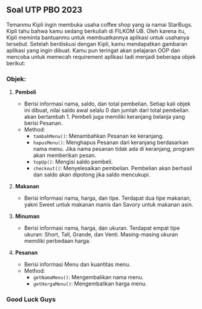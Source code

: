 ## Soal UTP PBO 2023

Temanmu Kipli ingin membuka usaha coffee shop yang ia namai StarBugs. Kipli tahu bahwa kamu sedang
berkuliah di FILKOM UB. Oleh karena itu, Kipli meminta bantuanmu untuk membuatkannya aplikasi untuk
usahanya tersebut. Setelah berdiskusi dengan Kipli, kamu mendapatkan gambaran aplikasi yang ingin dibuat. Kamu pun
teringat akan pelajaran OOP dan mencoba untuk memecah requirement aplikasi tadi menjadi beberapa
objek berikut:

### Objek:

1. **Pembeli**
   - Berisi informasi nama, saldo, dan total pembelian. Setiap kali objek ini dibuat, nilai saldo awal selalu 0 dan jumlah dari total pembelian akan bertambah 1. Pembeli juga memiliki keranjang belanja yang berisi Pesanan.
   - Method:
     - `tambahMenu()`: Menambahkan Pesanan ke keranjang.
     - `hapusMenu()`: Menghapus Pesanan dari keranjang berdasarkan nama menu. Jika nama pesanan tidak ada di keranjang, program akan memberikan pesan.
     - `topUp()`: Mengisi saldo pembeli.
     - `checkout()`: Menyelesaikan pembelian. Pembelian akan berhasil dan saldo akan dipotong jika saldo mencukupi.

2. **Makanan**
   - Berisi informasi nama, harga, dan tipe. Terdapat dua tipe makanan, yakni Sweet untuk makanan manis dan Savory untuk makanan asin.

3. **Minuman**
   - Berisi informasi nama, harga, dan ukuran. Terdapat empat tipe ukuran: Short, Tall, Grande, dan Venti. Masing-masing ukuran memiliki perbedaan harga.

4. **Pesanan**
   - Berisi informasi Menu dan kuantitas menu.
   - Method:
     - `getNamaMenu()`: Mengembalikan nama menu.
     - `getHargaMenu()`: Mengembalikan harga menu.

### Good Luck Guys
